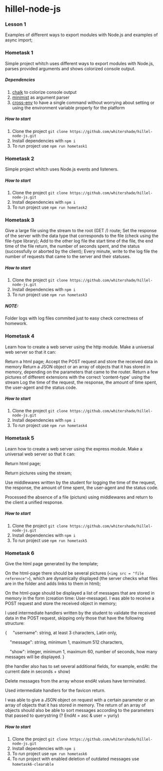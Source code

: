 # hillel-node-js

### Lesson 1 
Examples of different ways to export modules with Node.js and examples of async import;

### Hometask 1
Simple project whitch uses different ways to export modules with Node.js, parses provided arguments and shows colorized console output.

##### Dependencies
1. [chalk](https://github.com/chalk/chalk) to colorize console output
1. [minimist](https://github.com/substack/minimist) as argument parser
1. [cross-env](https://github.com/kentcdodds/cross-env) to have a single command without worrying about setting or using the environment variable properly for the platform

##### How to start
1. Clone the project `git clone https://github.com/whitershade/hillel-node-js.git`
1. Install dependencies with `npm i`
1. To run project use `npm run hometask1`

### Hometask 2
Simple project whitch uses Node.js events and listeners.

##### How to start
1. Clone the project `git clone https://github.com/whitershade/hillel-node-js.git`
1. Install dependencies with `npm i`
1. To run project use `npm run hometask2`

### Hometask 3
Give a large file using the stream to the root (GET /) route;
Set the response of the server with the data type that corresponds to the file (check using the file-type library);
Add to the other log file the start time of the file, the end time of the file return, the number of seconds spent, and the status (successfully or aborted by the client);
Every minute, write to the log file the number of requests that came to the server and their statuses.

##### How to start
1. Clone the project `git clone https://github.com/whitershade/hillel-node-js.git`
1. Install dependencies with `npm i`
1. To run project use `npm run hometask3`

##### NOTE:
Folder logs with log files commited just to easy check сorrectness of homework.

### Hometask 4
Learn how to create a web server using the http module.
Make a universal web server so that it can:

Return a html page;
Accept the POST request and store the received data in memory
Return a JSON object or an array of objects that it has stored in memory, depending on the parameters that came to the router.
Return a few pictures of different extensions with the correct 'content-type' using the stream
Log the time of the request, the response, the amount of time spent, the user-agent and the status code.

##### How to start
1. Clone the project `git clone https://github.com/whitershade/hillel-node-js.git`
1. Install dependencies with `npm i`
1. To run project use `npm run hometask4`

### Hometask 5
Learn how to create a web server using the express module.
Make a universal web server so that it can:

Return html page;

Return pictures using the stream;

Use middlewares written by the student for logging the time of the request, the response, the amount of time spent, the user-agent and the status code.

Processed the absence of a file (picture) using middlewares and return to the client a unified response.

##### How to start
1. Clone the project `git clone https://github.com/whitershade/hillel-node-js.git`
1. Install dependencies with `npm i`
1. To run project use `npm run hometask5`

### Hometask 6
Give the html page generated by the template;

On the html-page there should be several pictures (`<img src = "file reference">`), which are dynamically displayed (the server checks what files are in the folder and adds links to them in html);

On the html-page should be displayed a list of messages that are stored in memory in the form (creation time: User-message).
I was able to receive a POST request and store the received object in memory;

I used intermediate handlers written by the student to validate the received data in the POST request, skipping only those that have the following structure:

{
    "username": string, at least 3 characters, Latin only,
    
    "message": string, minimum 1, maximum 512 characters,
    
    "show": integer, minimum 1, maximum 60, number of seconds, how many messages will be displayed.
}

(the handler also has to set several additional fields, for example, endAt: the current date in seconds + show)

Delete messages from the array whose endAt values have terminated.

Used intermediate handlers for the favicon return.

I was able to give a JSON object on request with a certain parameter or an array of objects that it has stored in memory.
The return of an array of objects should also be able to sort messages according to the parameters that passed to querystring (? EndAt = asc & user = yuriy)

##### How to start
1. Clone the project `git clone https://github.com/whitershade/hillel-node-js.git`
1. Install dependencies with `npm i`
1. To run project use `npm run hometask6`
1. To run project with enabled deletion of outdated messages use `hometask6-clearable`
